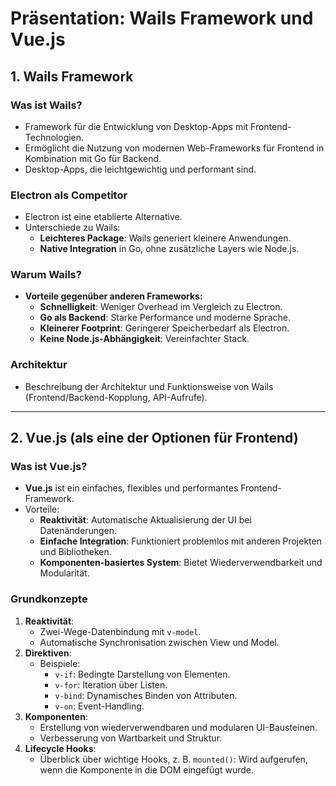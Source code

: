 # Präsentation: Wails Framework und Vue.js

## 1. Wails Framework

### Was ist Wails?
- Framework für die Entwicklung von Desktop-Apps mit Frontend-Technologien.
- Ermöglicht die Nutzung von modernen Web-Frameworks für Frontend in Kombination mit Go für Backend.
- Desktop-Apps, die leichtgewichtig und performant sind.

### Electron als Competitor
- Electron ist eine etablierte Alternative.
- Unterschiede zu Wails:
  - **Leichteres Package**: Wails generiert kleinere Anwendungen.
  - **Native Integration** in Go, ohne zusätzliche Layers wie Node.js.

### Warum Wails?
- **Vorteile gegenüber anderen Frameworks:**
  - **Schnelligkeit**: Weniger Overhead im Vergleich zu Electron.
  - **Go als Backend**: Starke Performance und moderne Sprache.
  - **Kleinerer Footprint**: Geringerer Speicherbedarf als Electron.
  - **Keine Node.js-Abhängigkeit**: Vereinfachter Stack.

### Architektur
- Beschreibung der Architektur und Funktionsweise von Wails (Frontend/Backend-Kopplung, API-Aufrufe).

---

## 2. Vue.js (als eine der Optionen für Frontend)

### Was ist Vue.js?
- **Vue.js** ist ein einfaches, flexibles und performantes Frontend-Framework.
- Vorteile:
  - **Reaktivität**: Automatische Aktualisierung der UI bei Datenänderungen.
  - **Einfache Integration**: Funktioniert problemlos mit anderen Projekten und Bibliotheken.
  - **Komponenten-basiertes System**: Bietet Wiederverwendbarkeit und Modularität.

### Grundkonzepte
1. **Reaktivität**:
   - Zwei-Wege-Datenbindung mit `v-model`.
   - Automatische Synchronisation zwischen View und Model.
2. **Direktiven**:
   - Beispiele:
     - `v-if`: Bedingte Darstellung von Elementen.
     - `v-for`: Iteration über Listen.
     - `v-bind`: Dynamisches Binden von Attributen.
     - `v-on`: Event-Handling.
3. **Komponenten**:
   - Erstellung von wiederverwendbaren und modularen UI-Bausteinen.
   - Verbesserung von Wartbarkeit und Struktur.
4. **Lifecycle Hooks**:
   - Überblick über wichtige Hooks, z. B. `mounted()`: Wird aufgerufen, wenn die Komponente in die DOM eingefügt wurde.

